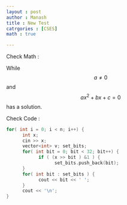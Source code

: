 ```yaml
---
layout : post
author : Manash
title : New Test
catrgories : [CSES]
math : true

---
```


Check Math :

While $$ a \neq 0$$ and $$ax^2+bx+c = 0$$ has a solution.

Check Code :
```cpp
for( int i = 0; i < n; i++) {
      int x;
      cin >> x;
      vector<int> v; set_bits;
      for( int bit = 0; bit < 32; bit++) {
            if ( (x >> bit ) &1 ) {
                  set_bits.push_back(bit);
      }
      for( int bit : set_bits ) {
            cout << bit << ' ';
      }
      cout << '\n';
}
```
